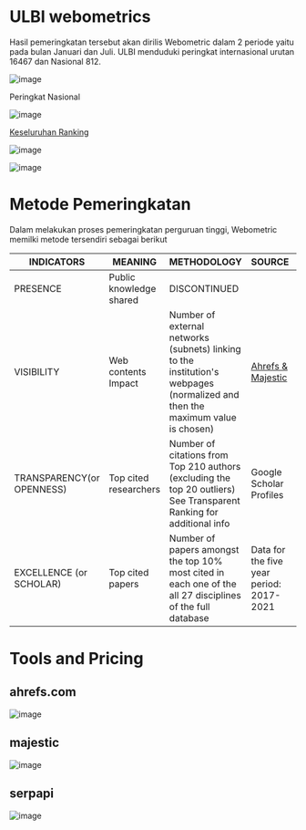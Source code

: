 # ULBI webometrics
Hasil pemeringkatan tersebut akan dirilis Webometric dalam 2 periode yaitu pada bulan Januari dan Juli. 
ULBI menduduki peringkat internasional urutan 16467 dan Nasional 812.

![image](https://github.com/ditif/webometrics/assets/11188109/3a3b6c73-5119-4a8d-8b89-c8fbd97faed2)

Peringkat Nasional

![image](https://github.com/ditif/webometrics/assets/11188109/5c64866e-04b3-486a-9dcd-2b37b8c0519b)

[Keseluruhan Ranking](https://www.webometrics.info/en/Asia/Indonesia%20)

![image](https://github.com/ditif/webometrics/assets/11188109/4688d07f-54e8-44da-9aa8-884a112c132f)

![image](https://github.com/ditif/webometrics/assets/11188109/5e4d65a7-0a87-45e3-a79c-7e724f5f5b0b)



# Metode Pemeringkatan

Dalam melakukan proses pemeringkatan perguruan tinggi, Webometric memilki metode tersendiri sebagai berikut

| INDICATORS	| MEANING	| METHODOLOGY	| SOURCE	| WEIGHT|
| ----------- | ----------- | ----------- | ----------- | ----------- |
| PRESENCE |	Public knowledge shared	| DISCONTINUED | | |
| VISIBILITY	| Web contents Impact	| Number of external networks (subnets) linking to the institution's webpages (normalized and then the maximum value is chosen) |	[Ahrefs & Majestic](https://www.matthewwoodward.co.uk/seo/tools/ahrefs-vs-majestic/)	| 50% |
| TRANSPARENCY(or OPENNESS)	| Top cited researchers	| Number of citations from Top 210 authors (excluding the top 20 outliers) See Transparent Ranking for additional info |	 Google Scholar Profiles |	10% |
| EXCELLENCE (or SCHOLAR)	| Top cited papers	| Number of papers amongst the top 10% most cited in each one of the all 27 disciplines of the full database | Data for the five year period: 2017-2021	| Scimago	40% |

# Tools and Pricing

## ahrefs.com

![image](https://user-images.githubusercontent.com/11188109/209942260-3015a766-3b95-4919-9e8c-0fc1b8fb0887.png)

## majestic

![image](https://user-images.githubusercontent.com/11188109/209942337-3db4c76c-790e-414e-b90e-7b34e0413774.png)

## serpapi

![image](https://user-images.githubusercontent.com/11188109/209942879-06950f03-0bb8-4a39-aca6-a843d84b5bd0.png)

